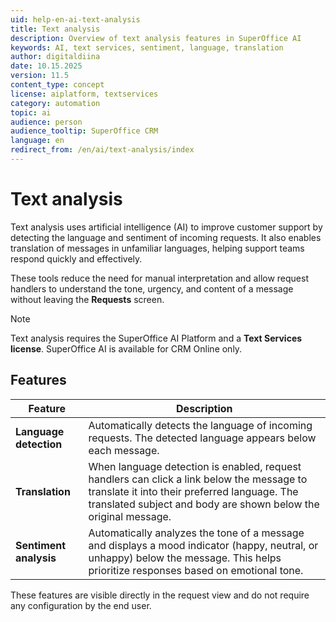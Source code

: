 ```yaml
---
uid: help-en-ai-text-analysis
title: Text analysis
description: Overview of text analysis features in SuperOffice AI
keywords: AI, text services, sentiment, language, translation
author: digitaldiina
date: 10.15.2025
version: 11.5
content_type: concept
license: aiplatform, textservices
category: automation
topic: ai
audience: person
audience_tooltip: SuperOffice CRM
language: en
redirect_from: /en/ai/text-analysis/index
---
```


# Text analysis

Text analysis uses artificial intelligence (AI) to improve customer support by detecting the language and sentiment of incoming requests. It also enables translation of messages in unfamiliar languages, helping support teams respond quickly and effectively.

These tools reduce the need for manual interpretation and allow request handlers to understand the tone, urgency, and content of a message without leaving the **Requests** screen.

> [!NOTE]
> Text analysis requires the SuperOffice AI Platform and a **Text Services license**. SuperOffice AI is available for CRM Online only.

## Features

| Feature | Description |
|---|---|
| **Language detection** | Automatically detects the language of incoming requests. The detected language appears below each message. |
| **Translation** | When language detection is enabled, request handlers can click a link below the message to translate it into their preferred language. The translated subject and body are shown below the original message. |
| **Sentiment analysis** | Automatically analyzes the tone of a message and displays a mood indicator (happy, neutral, or unhappy) below the message. This helps prioritize responses based on emotional tone. |

These features are visible directly in the request view and do not require any configuration by the end user.
